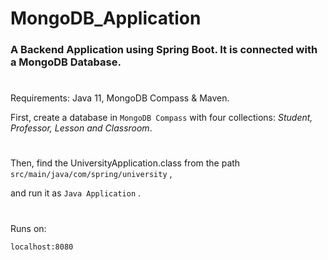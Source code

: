# MongoDB_Application
### A Backend Application using Spring Boot. It is connected with a MongoDB Database. 
#
Requirements: Java 11, MongoDB Compass & Maven.

First, create a database in ````MongoDB Compass```` with four collections: *Student, Professor, Lesson and Classroom*.

#
Then, find the UniversityApplication.class from the path ````src/main/java/com/spring/university```` ,

and run it as ````Java Application```` .

#

Runs on:

```` localhost:8080 ````


